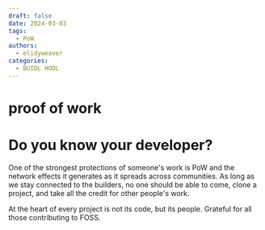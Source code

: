 ```yaml
---
draft: false
date: 2024-03-03 
tags:
  - PoW
authors:
  - elidyweaver
categories:
  - BUIDL HODL
---
```


# proof of work
<!-- excerpt ends before this -->

# Do you know your developer?

One of the strongest protections of someone's work is PoW and the network effects it generates as it spreads across communities. As long as we stay connected to the builders, no one should be able to come, clone a project, and take all the credit for other people's work.

At the heart of every project is not its code, but its people. Grateful for all those contributing to FOSS.